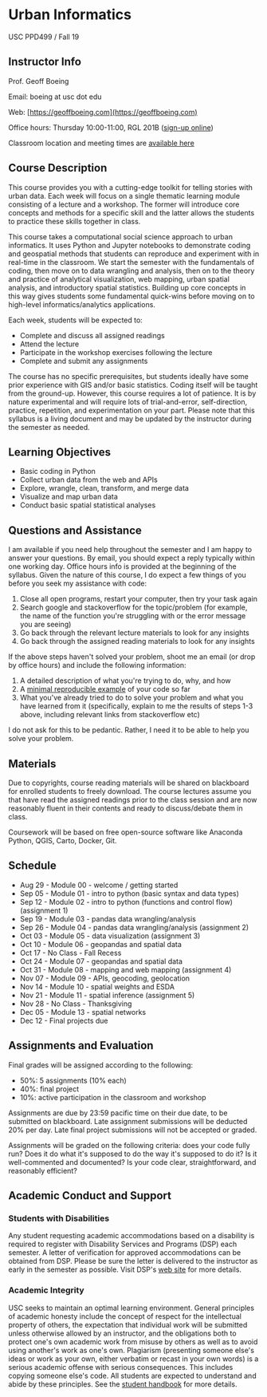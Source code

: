 # Urban Informatics

USC PPD499 / Fall 19

## Instructor Info

Prof. Geoff Boeing

Email: boeing at usc dot edu

Web: [https://geoffboeing.com](https://geoffboeing.com)

Office hours: Thursday 10:00-11:00, RGL 201B ([sign-up online](https://www.wejoinin.com/sheets/vqcmr/))

Classroom location and meeting times are [available here](https://classes.usc.edu/)

## Course Description

This course provides you with a cutting-edge toolkit for telling stories with urban data. Each week will focus on a single thematic learning module consisting of a lecture and a workshop. The former will introduce core concepts and methods for a specific skill and the latter allows the students to practice these skills together in class.

This course takes a computational social science approach to urban informatics. It uses Python and Jupyter notebooks to demonstrate coding and geospatial methods that students can reproduce and experiment with in real-time in the classroom. We start the semester with the fundamentals of coding, then move on to data wrangling and analysis, then on to the theory and practice of analytical visualization, web mapping, urban spatial analysis, and introductory spatial statistics. Building up core concepts in this way gives students some fundamental quick-wins before moving on to high-level informatics/analytics applications.

Each week, students will be expected to:

  - Complete and discuss all assigned readings
  - Attend the lecture
  - Participate in the workshop exercises following the lecture
  - Complete and submit any assignments

The course has no specific prerequisites, but students ideally have some prior experience with GIS and/or basic statistics. Coding itself will be taught from the ground-up. However, this course requires a lot of patience. It is by nature experimental and will require lots of trial-and-error, self-direction, practice, repetition, and experimentation on your part. Please note that this syllabus is a living document and may be updated by the instructor during the semester as needed.

## Learning Objectives

  - Basic coding in Python
  - Collect urban data from the web and APIs  
  - Explore, wrangle, clean, transform, and merge data
  - Visualize and map urban data
  - Conduct basic spatial statistical analyses

## Questions and Assistance

I am available if you need help throughout the semester and I am happy to answer your questions. By email, you should expect a reply typically within one working day. Office hours info is provided at the beginning of the syllabus. Given the nature of this course, I do expect a few things of you before you seek my assistance with code:

  1. Close all open programs, restart your computer, then try your task again
  2. Search google and stackoverflow for the topic/problem (for example, the name of the function you're struggling with or the error message you are seeing)
  3. Go back through the relevant lecture materials to look for any insights
  4. Go back through the assigned reading materials to look for any insights

If the above steps haven't solved your problem, shoot me an email (or drop by office hours) and include the following information:

  1. A detailed description of what you're trying to do, why, and how
  2. A [minimal reproducible example](https://stackoverflow.com/help/minimal-reproducible-example) of your code so far
  3. What you've already tried to do to solve your problem and what you have learned from it (specifically, explain to me the results of steps 1-3 above, including relevant links from stackoverflow etc)

I do not ask for this to be pedantic. Rather, I need it to be able to help you solve your problem.

## Materials

Due to copyrights, course reading materials will be shared on blackboard for enrolled students to freely download. The course lectures assume you that have read the assigned readings prior to the class session and are now reasonably fluent in their contents and ready to discuss/debate them in class.

Coursework will be based on free open-source software like Anaconda Python, QGIS, Carto, Docker, Git.

## Schedule

  - Aug 29 - Module 00 - welcome / getting started
  - Sep 05 - Module 01 - intro to python (basic syntax and data types)
  - Sep 12 - Module 02 - intro to python (functions and control flow) (assignment 1)
  - Sep 19 - Module 03 - pandas data wrangling/analysis
  - Sep 26 - Module 04 - pandas data wrangling/analysis (assignment 2)
  - Oct 03 - Module 05 - data visualization (assignment 3)
  - Oct 10 - Module 06 - geopandas and spatial data
  - Oct 17 - No Class  - Fall Recess
  - Oct 24 - Module 07 - geopandas and spatial data
  - Oct 31 - Module 08 - mapping and web mapping (assignment 4)
  - Nov 07 - Module 09 - APIs, geocoding, geolocation
  - Nov 14 - Module 10 - spatial weights and ESDA
  - Nov 21 - Module 11 - spatial inference (assignment 5)
  - Nov 28 - No Class  - Thanksgiving
  - Dec 05 - Module 13 - spatial networks
  - Dec 12 - Final projects due

## Assignments and Evaluation

Final grades will be assigned according to the following:

  - 50%: 5 assignments (10% each)
  - 40%: final project
  - 10%: active participation in the classroom and workshop

Assignments are due by 23:59 pacific time on their due date, to be submitted on blackboard. Late assignment submissions will be deducted 20% per day. Late final project submissions will not be accepted or graded.

Assignments will be graded on the following criteria: does your code fully run? Does it do what it's supposed to do the way it's supposed to do it? Is it well-commented and documented? Is your code clear, straightforward, and reasonably efficient?

## Academic Conduct and Support

### Students with Disabilities

Any student requesting academic accommodations based on a disability is required to register with Disability Services and Programs (DSP) each semester. A letter of verification for approved accommodations can be obtained from DSP. Please be sure the letter is delivered to the instructor as early in the semester as possible. Visit DSP's [web site](https://dsp.usc.edu/) for more details.

### Academic Integrity

USC seeks to maintain an optimal learning environment. General principles of academic honesty include the concept of respect for the intellectual property of others, the expectation that individual work will be submitted unless otherwise allowed by an instructor, and the obligations both to protect one's own academic work from misuse by others as well as to avoid using another's work as one's own. Plagiarism (presenting someone else's ideas or work as your own, either verbatim or recast in your own words) is a serious academic offense with serious consequences. This includes copying someone else's code. All students are expected to understand and abide by these principles. See the [student handbook](https://scampus.usc.edu) for more details.
